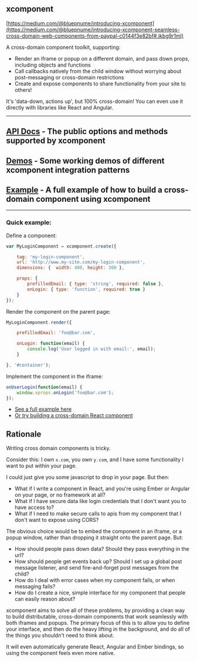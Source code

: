 xcomponent
----------

[https://medium.com/@bluepnume/introducing-xcomponent](https://medium.com/@bluepnume/introducing-xcomponent-seamless-cross-domain-web-components-from-paypal-c0144f3e82bf#.ikbg9r1ml)

A cross-domain component toolkit, supporting:

- Render an iframe or popup on a different domain, and pass down props, including objects and functions
- Call callbacks natively from the child window without worrying about post-messaging or cross-domain restrictions
- Create and expose components to share functionality from your site to others!

It's 'data-down, actions up', but 100% cross-domain! You can even use it directly with libraries like React and Angular.

-----

## [API Docs](./docs/api.md) - The public options and methods supported by xcomponent

## [Demos](http://krakenjs.com/xcomponent/demo/index.htm) - Some working demos of different xcomponent integration patterns

## [Example](./docs/example.md) - A full example of how to build a cross-domain component using xcomponent

-----

### Quick example:

Define a component:

```javascript
var MyLoginComponent = xcomponent.create({

    tag: 'my-login-component',
    url: 'http://www.my-site.com/my-login-component',
    dimensions: {  width: 400, height: 300 },

    props: {
        prefilledEmail: { type: 'string', required: false },
        onLogin: { type: 'function', required: true }
    }
});
```

Render the component on the parent page:

```javascript
MyLoginComponent.render({

    prefilledEmail: 'foo@bar.com',

    onLogin: function(email) {
        console.log('User logged in with email:', email);
    }

}, '#container');
```

Implement the component in the iframe:

```javascript
onUserLogin(function(email) {
    window.xprops.onLogin('foo@bar.com');
});
```

- [See a full example here](./docs/example.md)
- [Or try building a cross-domain React component](https://medium.com/@bluepnume/creating-a-cross-domain-react-component-with-xcomponent-fbcccc4778fd#.73jnwv44c)

## Rationale

Writing cross domain components is tricky.

Consider this: I own `x.com`, you own `y.com`, and I have some functionality I want to put within your page.

I could just give you some javascript to drop in your page. But then:

- What if I write a component in React, and you're using Ember or Angular on your page, or no framework at all?
- What if I have secure data like login credentials that I don't want you to have access to?
- What if I need to make secure calls to apis from my component that I don't want to expose using CORS?

The obvious choice would be to embed the component in an iframe, or a popup window, rather than dropping it straight
onto the parent page. But:

- How should people pass down data? Should they pass everything in the url?
- How should people get events back up? Should I set up a global post message listener, and send fire-and-forget post messages from the child?
- How do I deal with error cases when my component fails, or when messaging fails?
- How do I create a nice, simple interface for my component that people can easily reason about?

xcomponent aims to solve all of these problems, by providing a clean way to build distributable, cross-domain components
that work seamlessly with both iframes and popups. The primary focus of this is to allow you to define your interface,
and then do the heavy lifting in the background, and do all of the things you shouldn't need to think about.

It will even automatically generate React, Angular and Ember bindings, so using the component feels even more native.